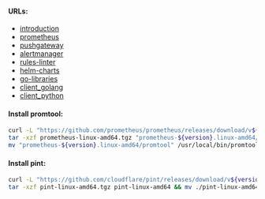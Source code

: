 #### URLs:
- [introduction](https://prometheus.io/docs/introduction/overview/)
- [prometheus](https://github.com/prometheus/prometheus/releases)
- [pushgateway](https://github.com/prometheus/pushgateway/releases)
- [alertmanager](https://github.com/prometheus/alertmanager/releases)
- [rules-linter](https://github.com/cloudflare/pint/releases)
- [helm-charts](https://github.com/prometheus-community/helm-charts)
- [go-libraries](https://pkg.go.dev/github.com/prometheus/common)
- [client_golang](https://github.com/prometheus/client_golang)
- [client_python](https://github.com/prometheus/client_python)

#### Install promtool:
```bash
curl -L "https://github.com/prometheus/prometheus/releases/download/v${version}/prometheus-${version}.linux-amd64.tar.gz" -o prometheus-linux-amd64.tgz && \
tar -xzf prometheus-linux-amd64.tgz "prometheus-${version}.linux-amd64/promtool" && \
mv "prometheus-${version}.linux-amd64/promtool" /usr/local/bin/promtool && rm -rf prometheus-linux-amd64.tgz "prometheus-${version}.linux-amd64"
```

#### Install pint:
```bash
curl -L "https://github.com/cloudflare/pint/releases/download/v${version}/pint-${version}-linux-amd64.tar.gz" -o pint-linux-amd64.tgz && \
tar -xzf pint-linux-amd64.tgz pint-linux-amd64 && mv ./pint-linux-amd64 /usr/local/bin/pint && rm -f pint-linux-amd64.tgz
```
